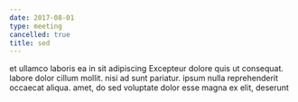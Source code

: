 ```yaml
---
date: 2017-08-01
type: meeting
cancelled: true
title: sed
---
```

et ullamco laboris ea in sit adipiscing Excepteur dolore quis ut consequat. labore dolor cillum mollit. nisi ad sunt pariatur. ipsum nulla reprehenderit occaecat aliqua. amet, do sed voluptate dolor esse magna ex elit, deserunt